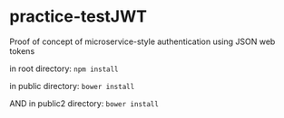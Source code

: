 # practice-testJWT
Proof of concept of microservice-style authentication using JSON web tokens

in root directory: 
```npm install```

in public directory:
```bower install```

AND 
in public2 directory:
```bower install```
